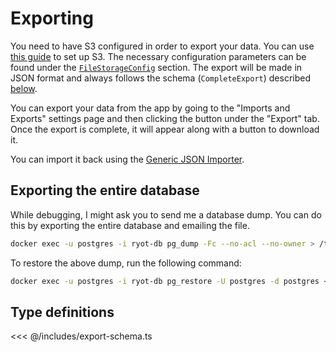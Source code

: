 # Exporting

You need to have S3 configured in order to export your data. You can use [this
guide](./guides/file-storage.md) to set up S3. The necessary configuration parameters can
be found under the [`FileStorageConfig`](./configuration.md#all-parameters) section. The
export will be made in JSON format and always follows the schema (`CompleteExport`)
described [below](#type-definitions).

You can export your data from the app by going to the "Imports and Exports" settings page
and then clicking the button under the "Export" tab. Once the export is complete, it will
appear along with a button to download it.

You can import it back using the [Generic JSON Importer](./importing/generic-json.md).

## Exporting the entire database

While debugging, I might ask you to send me a database dump. You can do this by exporting
the entire database and emailing the file.

```bash
docker exec -u postgres -i ryot-db pg_dump -Fc --no-acl --no-owner > /tmp/ryot.file.sql
```

To restore the above dump, run the following command:

```bash
docker exec -u postgres -i ryot-db pg_restore -U postgres -d postgres < /tmp/ryot.file.sql
```

## Type definitions

<<< @/includes/export-schema.ts
